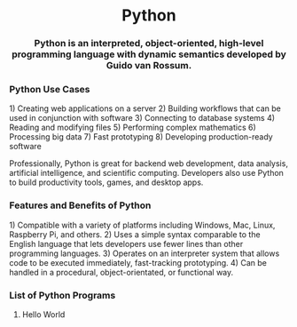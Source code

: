 <h1 align="center">Python</h1>
<h3 align="center">Python is an interpreted, object-oriented, high-level programming language with dynamic semantics developed by Guido van Rossum.</h3>

<h3 align="left">Python Use Cases</h3>
1) Creating web applications on a server
2) Building workflows that can be used in conjunction with software
3) Connecting to database systems
4) Reading and modifying files
5) Performing complex mathematics
6) Processing big data
7) Fast prototyping
8) Developing production-ready software

Professionally, Python is great for backend web development, data analysis, artificial intelligence, and scientific computing. Developers also use Python to build productivity tools, games, and desktop apps.

<h3 align="left">Features and Benefits of Python</h3>
1) Compatible with a variety of platforms including Windows, Mac, Linux, Raspberry Pi, and others.
2) Uses a simple syntax comparable to the English language that lets developers use fewer lines than other programming languages.
3) Operates on an interpreter system that allows code to be executed immediately, fast-tracking prototyping.
4) Can be handled in a procedural, object-orientated, or functional way.

 

<h3 align="left">List of Python Programs</h3>

1) Hello World

